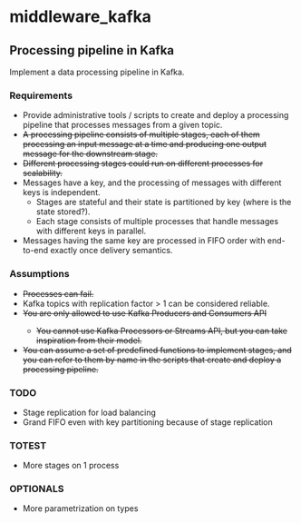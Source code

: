 # middleware_kafka

## Processing pipeline in Kafka

Implement a data processing pipeline in Kafka.

### Requirements

<ul>
    <li>Provide administrative tools / scripts to create and deploy a processing pipeline that 
        processes messages from a given topic.</li>
    <li><s>A processing pipeline consists of multiple stages, each of them processing an input 
        message at a time and producing one output message for the downstream stage.</s></li>
    <li><s>Different processing stages could run on different processes for scalability.</s></li>
    <li>Messages have a key, and the processing of messages with different keys is independent.
        <ul>
            <li>Stages are stateful and their state is partitioned by key 
                (where is the state stored?).</li>
            <li>Each stage consists of multiple processes that handle messages with different 
            keys in parallel.</li>
        </ul>
    </li>
    <li>Messages having the same key are processed in FIFO order with end-to-end exactly once
        delivery semantics.</li>
</ul>

### Assumptions

<ul>
    <li><s>Processes can fail.</s></li>
    <li>Kafka topics with replication factor > 1 can be considered reliable.</li>
    <li><s>You are only allowed to use Kafka Producers and Consumers API
        <ul>
            <li>You cannot use Kafka Processors or Streams API, but you can take inspiration 
                from their model.</li>
        </ul>
    </s></li>
    <li><s>You can assume a set of predefined functions to implement stages, and you can refer to 
        them by name in the scripts that create and deploy a processing pipeline.</s></li>
</ul>


### TODO
<ul>
    <li>Stage replication for load balancing</li>
    <li>Grand FIFO even with key partitioning because of stage replication</li>
</ul>

### TOTEST
<ul>
    <li>More stages on 1 process</li>
</ul>

### OPTIONALS
<ul>
    <li>More parametrization on types</li>
</ul>
